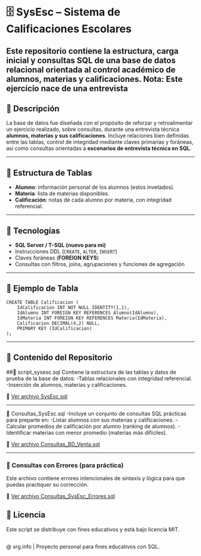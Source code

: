 # 🗄️ SysEsc – Sistema de Calificaciones Escolares

Este repositorio contiene la **estructura**, **carga inicial** y **consultas SQL** de una base de datos relacional orientada al control académico de alumnos, materias y calificaciones.
Nota: Este ejercicio nace de una entrevista
---

## 📌 Descripción

La base de datos fue diseñada con el propósito de reforzar y retroalimentar un ejercicio realizado, sobre consultas, durante una entrevista técnica **alumnos, materias y sus calificaciones**. 
Incluye relaciones bien definidas entre las tablas, control de integridad mediante claves primarias y foráneas, así como consultas orientadas a **escenarios de entrevista técnica en SQL**.

---

## 🧱 Estructura de Tablas

- **Alumno**: información personal de los alumnos (estos invetados).  
- **Materia**: lista de materias disponibles.  
- **Calificación**: notas de cada alumno por materia, con integridad referencial.

---

## 🧪 Tecnologías

- **SQL Server / T-SQL (nuevo para mi)**  
- Instrucciones DDL (`CREATE`, `ALTER`, `INSERT`)  
- Claves foráneas (**FOREIGN KEYS**)  
- Consultas con filtros, joins, agrupaciones y funciones de agregación

---

## 📂 Ejemplo de Tabla

```
CREATE TABLE Calificacion (
    IdCalificacion INT NOT NULL IDENTITY(1,1),
    IdAlumno INT FOREIGN KEY REFERENCES Alumno(IdAlumno),
    IdMateria INT FOREIGN KEY REFERENCES Materia(IdMateria),
    Calificacion DECIMAL(4,2) NULL,
    PRIMARY KEY (IdCalificacion)
);
```
---
## 🧾 Contenido del Repositorio
##📁 script_sysesc.sql
Contiene la estructura de las tablas y datos de prueba de la base de datos:
-Tablas relacionales con integridad referencial.
-Inserción de alumnos, materias y calificaciones.

📄 [Ver archivo SysEsc.sql](./SysEsc.sql)

---
📁 Consultas_SysEsc.sql
-Incluye un conjunto de consultas SQL prácticas para preparte en:
-Listar alumnos con sus materias y calificaciones.
-Calcular promedios de calificación por alumno (ranking de alumnos).
-Identificar materias con menor promedio (materias más difíciles).

🧾 [Ver archivo Consultas_BD_Venta.sql](./ConsultasSysEsc.sql)

---
### 📁 Consultas con Errores (para práctica)
Este archivo contiene errores intencionales de sintaxis y lógica para que puedas practiquer su corrección.

📄 [Ver archivo Consultas_SysEsc_Errores.sql](./Consultas_SysEsc_Errores.sql)

## 📄 Licencia

Este script se distribuye con fines educativos y está bajo licencia MIT. 

##
@ srg.info | Proyecto personal para fines educativos con SQL.

